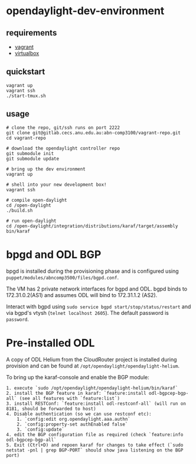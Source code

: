 # opendaylight-dev-environment
## requirements
 + [vagrant](https://www.vagrantup.com/downloads.html)
 + [virtualbox](https://www.virtualbox.org/wiki/Downloads)

## quickstart
```
vagrant up
vagrant ssh
./start-tmux.sh
```

## usage
```
# clone the repo, git/ssh runs on port 2222
git clone git@gitlab.cecs.anu.edu.au:abn-comp3100/vagrant-repo.git
cd vagrant-repo

# download the opendaylight controller repo
git submodule init
git submodule update

# bring up the dev environment
vagrant up

# shell into your new development box!
vagrant ssh

# compile open-daylight 
cd /open-daylight
./build.sh

# run open-daylight
cd /open-daylight/integration/distributions/karaf/target/assembly
bin/karaf
```
# bpgd and ODL BGP
bpgd is installed during the provisioning phase and is configured using `puppet/modules/abncomp3500/files/bgpd.conf`.

The VM has 2 private network interfaces for bgpd and ODL. bgpd binds to 172.31.0.2(AS1) and assumes ODL will bind to 172.31.1.2 (AS2).

Interact with bgpd using `sudo service bgpd start/stop/status/restart` and via bgpd's vtysh (`telnet localhost 2605`). The default password is `password`.

# Pre-installed ODL
A copy of ODL Helium from the CloudRouter project is installed during provision and can be found at `/opt/opendaylight/opendaylight-helium`.

To bring up the karaf-console and enable the BGP module:

    1. execute `sudo /opt/opendaylight/opendaylight-helium/bin/karaf`
    2. install the BGP feature in karaf: `feature:install odl-bgpcep-bgp-all` (see all features with `feature:list`)
    3. install RESTConf: `feature:install odl-restconf-all` (will run on 8181, should be forwarded to host)
    4. Disable authentication (so we can use restconf etc):
        1. `config:edit org.opendaylight.aaa.authn`
        2. `config:property-set authEnabled false`
        3. `config:update`
    4. edit the BGP configuration file as required (check `feature:info odl-bgpcep-bgp-all`
    5. Exit (Ctrl+D) and repoen karaf for changes to take effect (`sudo netstat -pnl | grep BGP-PORT` should show java listening on the BGP port)


